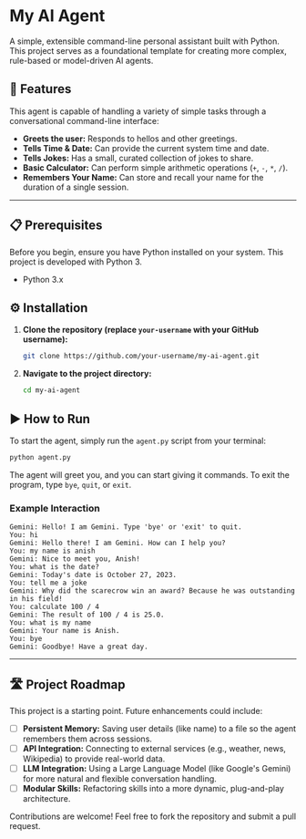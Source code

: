 # My AI Agent

A simple, extensible command-line personal assistant built with Python. This project serves as a foundational template for creating more complex, rule-based or model-driven AI agents.

## 🚀 Features

This agent is capable of handling a variety of simple tasks through a conversational command-line interface:

- **Greets the user:** Responds to hellos and other greetings.
- **Tells Time & Date:** Can provide the current system time and date.
- **Tells Jokes:** Has a small, curated collection of jokes to share.
- **Basic Calculator:** Can perform simple arithmetic operations (`+`, `-`, `*`, `/`).
- **Remembers Your Name:** Can store and recall your name for the duration of a single session.

---

## 📋 Prerequisites

Before you begin, ensure you have Python installed on your system. This project is developed with Python 3.

- Python 3.x

## ⚙️ Installation

1.  **Clone the repository (replace `your-username` with your GitHub username):**
    ```sh
    git clone https://github.com/your-username/my-ai-agent.git
    ```
2.  **Navigate to the project directory:**
    ```sh
    cd my-ai-agent
    ```

## ▶️ How to Run

To start the agent, simply run the `agent.py` script from your terminal:

```sh
python agent.py
```

The agent will greet you, and you can start giving it commands. To exit the program, type `bye`, `quit`, or `exit`.

### Example Interaction

```
Gemini: Hello! I am Gemini. Type 'bye' or 'exit' to quit.
You: hi
Gemini: Hello there! I am Gemini. How can I help you?
You: my name is anish
Gemini: Nice to meet you, Anish!
You: what is the date?
Gemini: Today's date is October 27, 2023.
You: tell me a joke
Gemini: Why did the scarecrow win an award? Because he was outstanding in his field!
You: calculate 100 / 4
Gemini: The result of 100 / 4 is 25.0.
You: what is my name
Gemini: Your name is Anish.
You: bye
Gemini: Goodbye! Have a great day.
```

---

## 🛣️ Project Roadmap

This project is a starting point. Future enhancements could include:

- [ ] **Persistent Memory:** Saving user details (like name) to a file so the agent remembers them across sessions.
- [ ] **API Integration:** Connecting to external services (e.g., weather, news, Wikipedia) to provide real-world data.
- [ ] **LLM Integration:** Using a Large Language Model (like Google's Gemini) for more natural and flexible conversation handling.
- [ ] **Modular Skills:** Refactoring skills into a more dynamic, plug-and-play architecture.

Contributions are welcome! Feel free to fork the repository and submit a pull request.
